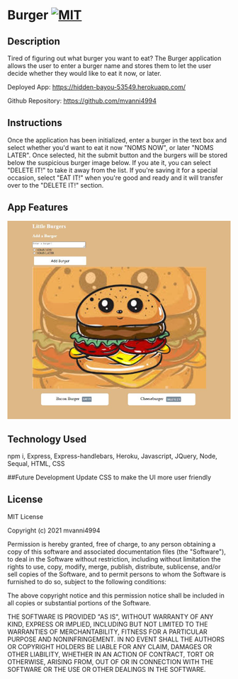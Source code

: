 # Burger [![MIT](https://img.shields.io/badge/License-MIT-yellow.svg)](https://opensource.org/licenses/MIT)

## Description
Tired of figuring out what burger you want to eat? The Burger application allows the user to enter a burger name and stores them to let the user decide whether they would
like to eat it now, or later.

Deployed App: https://hidden-bayou-53549.herokuapp.com/



Github Repository: https://github.com/mvanni4994

## Instructions
Once the application has been initialized, enter a burger in the text box and select whether you'd want to eat it now "NOMS NOW", or later "NOMS LATER". Once selected, hit the submit button and the burgers will be stored below the suspicious burger image below. If you ate it, you can select "DELETE IT!" to take it away from the list. If you're saving it for a special occasion, select "EAT IT!" when you're good and ready and it will transfer over to the "DELETE IT!" section.

## App Features

![image](views/images/screenshot.JPG)


## Technology Used
npm i, Express, Express-handlebars, Heroku, Javascript, JQuery, Node, Sequal, HTML, CSS

##Future Development
Update CSS to make the UI more user friendly

## License

MIT License

Copyright (c) 2021 mvanni4994

Permission is hereby granted, free of charge, to any person obtaining a copy of this software and associated documentation files (the "Software"), to deal in the Software without restriction, including without limitation the rights to use, copy, modify, merge, publish, distribute, sublicense, and/or sell copies of the Software, and to permit persons to whom the Software is furnished to do so, subject to the following conditions:

The above copyright notice and this permission notice shall be included in all copies or substantial portions of the Software.

THE SOFTWARE IS PROVIDED "AS IS", WITHOUT WARRANTY OF ANY KIND, EXPRESS OR IMPLIED, INCLUDING BUT NOT LIMITED TO THE WARRANTIES OF MERCHANTABILITY, FITNESS FOR A PARTICULAR PURPOSE AND NONINFRINGEMENT. IN NO EVENT SHALL THE AUTHORS OR COPYRIGHT HOLDERS BE LIABLE FOR ANY CLAIM, DAMAGES OR OTHER LIABILITY, WHETHER IN AN ACTION OF CONTRACT, TORT OR OTHERWISE, ARISING FROM, OUT OF OR IN CONNECTION WITH THE SOFTWARE OR THE USE OR OTHER DEALINGS IN THE SOFTWARE.
